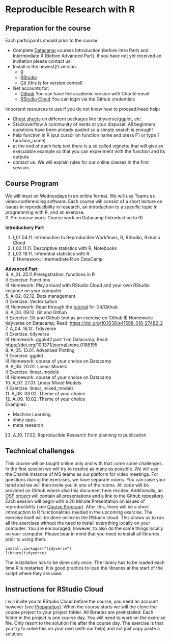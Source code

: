 # Reproducible Research with R

## Preparation for the course

Each participants should prior to the course:

* Complete [Datacamp](https://learn.datacamp.com/) courses Introduction (before Intro Part) and Intermediate R (Before Advanced Part). If you have not yet received an invitation please contact us!
* Install in the newest(!) version:  
  + [R](https://cran.r-project.org/)
  + [RStudio](https://rstudio.com/products/rstudio/download/)  
  + [Git](https://git-scm.com/) (this is for version control)
* Get accounts for:
  + [Github](https://github.com/) You can have the academic version with Charité email
  + [RStudio Cloud](https://rstudio.cloud) You can login via the Github credentials  

Important resources to use if you do not know how to proceed/need help:

* [Cheat sheets](https://rstudio.com/resources/cheatsheets/) on different packages like tidyverse/ggplot, etc. 
* Stackoverflow A community of nerds at your disposal. All beginners questions have been already posted so a simple search is enough!
* help function in R (put cursor on function name and press F1 or type ?function_name)
* at the end of each help text there is a so called vignette that will give an executable example so that you can experiment with the function and its outputs
* contact us. We will explain rules for our online classes in the first session.

## Course Program

We will meet on Wednesdays in an online format.  We will use Teams as video conferencing software. Each course will consist of a short lecture on issues in reproducibility in research, an introduction to a specific topic in programming with R, and an exercise.  
0. Pre course work: Course work on Datacamp (Introduction to R)  

**Introductiory Part**  
1. I_01 04.11. Introduction to Reproducible Workflows, R, RStudio, Rstudio Cloud  
2. I_02 11.11. Descriptive statistics with R, Notebooks  
3. I_03 18.11. Inferential statistics with R  
    I) Homework: Intermediate R on DataCamp  
    
**Advanced Part**  
4. A_01. 25.11.Preregstration, functions in R  
   I) Exercise: Functions  
   II) Homework: Play around with RStudio Cloud and your own RStudio instance on your computer  
5. A_02. 02.12. Data management  
 I) Exercise: Vectorisation  
 II) Homework: Read through the [tutorial](https://doi.org/10.1177/2515245918754826) for Git/Github  
6. A_03. 09.12. Git and Github  
  I) Exercise: Git and Github (not as an exercise on Github 
  II) Homework: tidyverse on Datacamp; Read: https://doi.org/10.1038/s41598-018-27482-2  
7. A_04. 16.12. Tidyverse  
 I) Exercise: tidyverse  
 II) Homework: ggplot2 part 1 on Datacamp; Read: https://doi.org/10.1371/journal.pone.0185195  
8. A_05. 13.01. Advanced Plotting  
   I) Exercise: ggplot  
   II) Homework: course of your choice on Datacamp  
9. A_06. 20.01. Linear Models  
 I) Exercise: linear_models  
 II) Homework: course of your choice on Datacamp  
10. A_07. 27.01. Linear Mixed Models  
 I) Exercise: linear_mixed_models  
11. A_08. 03.02. Theme of your choice  
12. A_09. 10.02. Theme of your choice  
Examples:  
* Machine Learning  
* shiny apps  
* meta research  
13. A_10. 17.02. Reproducible Research from planning to publication

## Technical challenges

This course will be taught online only and with that come some challenges. In the first session we will try to resolve as many as possible. We will use the Charité instance of MS teams as our platform for video meetings. For questions during the exercises, we have separate rooms. You can raise your hand and we will then invite you in one of the rooms. All code will be provided on Github where also this document here resides. Additionally, an [OSF project](https://osf.io/wvdxy/) will contain all presentations and a link to the Github repository.  
Each session will begin with a 20 Minute Presentation on issues of reproducibility (see [Course Program](#Course-Program)). After this, there will be a short introduction to R functionalities needed in the upcoming exercise. The exercise itself will be done online in the RStudio cloud. This allows us to run all the exercises without the need to install everything locally on your computer. You are encouraged, however, to also do the same things locally on your computer. Please bear in mind that you need to install all libraries prior to using them.


    install.packages("tidyverse")
    library(tidyverse)

The installation has to be done only once. The library has to be loaded each time R is restarted.
It is good practice to load the libraries at the start of the script where they are used.

## Instructions for RStudio Cloud

I will invite you to RStudio Cloud before the course, you need an account however (see [Preparation](#Preparation-for-the-course)). When the course starts we will the clone the course project to your project folder. All libraries are preinstalled. Each folder in the project is one course day. You will need to work on the exercise file. Only resort to the solution file after the course day. The exercise is that you try to solve this on your own (with our help) and not just copy paste a solution.





